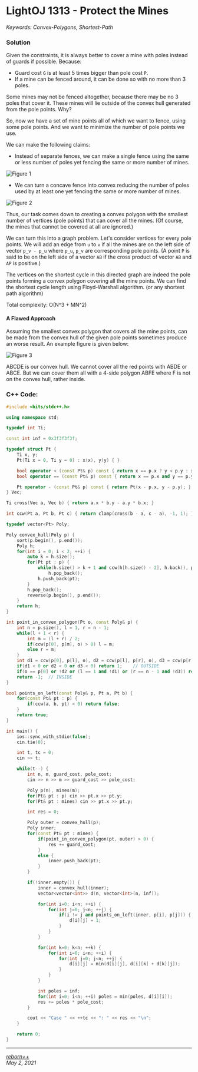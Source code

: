 # LightOJ 1313 - Protect the Mines

_Keywords: Convex-Polygons, Shortest-Path_

### Solution

Given the constraints, it is always better to cover a mine with poles instead 
of guards if possible. Because:
* Guard cost `G` is at least 5 times bigger than pole cost `P`. 
* If a mine can be fenced around, it can be done so with no more than 3 poles.

Some mines may not be fenced altogether, because there may be no 3 poles that
cover it. These mines will lie outside of the convex hull generated from the
pole points. Why?

So, now we have a set of mine points all of which we want to fence, using some
pole points. And we want to minimize the number of pole points we use.

We can make the following claims:

* Instead of separate fences, we can make a single fence using the same or less
number of poles yet fencing the same or more number of mines.

![Figure 1](./img1.png)

* We can turn a concave fence into convex reducing the number of poles used by
at least one yet fencing the same or more number of mines.

![Figure 2](./img2.png)

Thus, our task comes down to creating a convex polygon with the smallest number
of vertices (pole points) that can cover all the mines. (Of course, the mines 
that cannot be covered at all are ignored.)

We can turn this into a graph problem. Let's consider vertices for every pole
points. We will add an edge from `u` to `v` if all the mines are on the left 
side of vector `p_v - p_u` where `p_u`, `p_v` are corresponding pole points.
(A point `P` is said to be on the left side of a vector `AB` if the cross 
product of vector `AB` and `AP` is positive.)

The vertices on the shortest cycle in this directed graph are indeed the pole
points forming a convex polygon covering all the mine points. We can find the
shortest cycle length using Floyd-Warshall algorithm. (or any shortest path 
algorithm)

Total complexity: O(N^3 + MN^2)

#### A Flawed Approach

Assuming the smallest convex polygon that covers all the mine points, can be 
made from the convex hull of the given pole points sometimes produce an worse
result. An example figure is given below:

![Figure 3](./img3.png)

ABCDE is our convex hull. We cannot cover all the red points with ABDE or ABCE.
But we can cover them all with a 4-side polygon ABFE where F is not on the 
convex hull, rather inside.

### C++ Code:

```cpp
#include <bits/stdc++.h>

using namespace std;

typedef int Ti;

const int inf = 0x3f3f3f3f;

typedef struct Pt {
	Ti x, y;
	Pt(Ti x = 0, Ti y = 0) : x(x), y(y) { }

	bool operator < (const Pt& p) const { return x == p.x ? y < p.y : x < p.x; }
	bool operator == (const Pt& p) const { return x == p.x and y == p.y; }

	Pt operator - (const Pt& p) const { return Pt(x - p.x, y - p.y); }
} Vec;

Ti cross(Vec a, Vec b) { return a.x * b.y - a.y * b.x; }

int ccw(Pt a, Pt b, Pt c) { return clamp(cross(b - a, c - a), -1, 1); }

typedef vector<Pt> Poly;

Poly convex_hull(Poly p) {
	sort(p.begin(), p.end());
	Poly h;
	for(int i = 0; i < 2; ++i) {
		auto k = h.size();
		for(Pt pt : p) {
			while(h.size() > k + 1 and ccw(h[h.size() - 2], h.back(), pt) <= 0)
				h.pop_back();
			h.push_back(pt);
		}
		h.pop_back();
		reverse(p.begin(), p.end());
	}
	return h;
}

int point_in_convex_polygon(Pt o, const Poly& p) {
	int n = p.size(), l = 1, r = n - 1;
	while(l + 1 < r) {
		int m = (l + r) / 2;
		if(ccw(p[0], p[m], o) > 0) l = m;
		else r = m;
	}
	int d1 = ccw(p[0], p[l], o), d2 = ccw(p[l], p[r], o), d3 = ccw(p[r], p[0], o);
	if(d1 < 0 or d2 < 0 or d3 < 0) return 1;	// OUTSIDE
	if(o == p[0] or !d2 or (l == 1 and !d1) or (r == n - 1 and !d3)) return 0;	// ON PERIMETER
	return -1;	// INSIDE
}

bool points_on_left(const Poly& p, Pt a, Pt b) {
	for(const Pt& pt : p) {
		if(ccw(a, b, pt) < 0) return false;
	}
	return true;
}

int main() {
	ios::sync_with_stdio(false);
	cin.tie(0);

	int t, tc = 0;
	cin >> t;

	while(t--) {
		int n, m, guard_cost, pole_cost;
		cin >> n >> m >> guard_cost >> pole_cost;

		Poly p(n), mines(m);
		for(Pt& pt : p) cin >> pt.x >> pt.y;
		for(Pt& pt : mines) cin >> pt.x >> pt.y;

		int res = 0;

		Poly outer = convex_hull(p);
		Poly inner;
		for(const Pt& pt : mines) {
			if(point_in_convex_polygon(pt, outer) > 0) {
				res += guard_cost;
			}
			else {
				inner.push_back(pt);
			}
		}

		if(!inner.empty()) {
			inner = convex_hull(inner);
			vector<vector<int>> d(n, vector<int>(n, inf));

			for(int i=0; i<n; ++i) {
				for(int j=0; j<n; ++j) {
					if(i != j and points_on_left(inner, p[i], p[j])) {
						d[i][j] = 1;
					}
				}
			}

			for(int k=0; k<n; ++k) {
				for(int i=0; i<n; ++i) {
					for(int j=0; j<n; ++j) {
						d[i][j] = min(d[i][j], d[i][k] + d[k][j]);
					}
				}
			}

			int poles = inf;
			for(int i=0; i<n; ++i) poles = min(poles, d[i][i]);
			res += poles * pole_cost;
		}

		cout << "Case " << ++tc << ": " << res << "\n";
	}

	return 0;
}
```

---

_[reborn++](https://lightoj.com/user/rebornplusplus)_ <br/>
_May 2, 2021_
